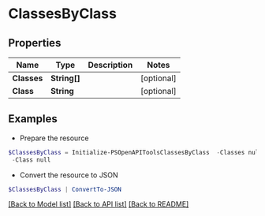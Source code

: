 # ClassesByClass
## Properties

Name | Type | Description | Notes
------------ | ------------- | ------------- | -------------
**Classes** | **String[]** |  | [optional] 
**Class** | **String** |  | [optional] 

## Examples

- Prepare the resource
```powershell
$ClassesByClass = Initialize-PSOpenAPIToolsClassesByClass  -Classes null `
 -Class null
```

- Convert the resource to JSON
```powershell
$ClassesByClass | ConvertTo-JSON
```

[[Back to Model list]](../README.md#documentation-for-models) [[Back to API list]](../README.md#documentation-for-api-endpoints) [[Back to README]](../README.md)

